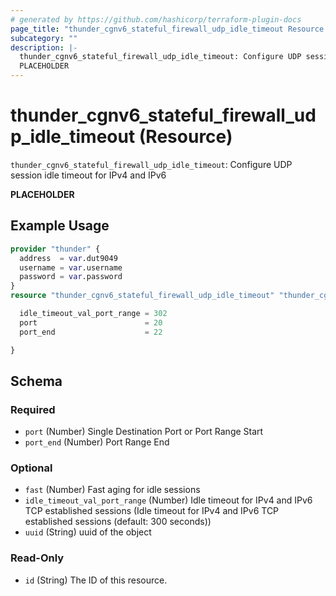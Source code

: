 ```yaml
---
# generated by https://github.com/hashicorp/terraform-plugin-docs
page_title: "thunder_cgnv6_stateful_firewall_udp_idle_timeout Resource - terraform-provider-thunder"
subcategory: ""
description: |-
  thunder_cgnv6_stateful_firewall_udp_idle_timeout: Configure UDP session idle timeout for IPv4 and IPv6
  PLACEHOLDER
---
```


# thunder_cgnv6_stateful_firewall_udp_idle_timeout (Resource)

`thunder_cgnv6_stateful_firewall_udp_idle_timeout`: Configure UDP session idle timeout for IPv4 and IPv6

__PLACEHOLDER__

## Example Usage

```terraform
provider "thunder" {
  address  = var.dut9049
  username = var.username
  password = var.password
}
resource "thunder_cgnv6_stateful_firewall_udp_idle_timeout" "thunder_cgnv6_stateful_firewall_udp_idle_timeout" {

  idle_timeout_val_port_range = 302
  port                        = 20
  port_end                    = 22

}
```

<!-- schema generated by tfplugindocs -->
## Schema

### Required

- `port` (Number) Single Destination Port or Port Range Start
- `port_end` (Number) Port Range End

### Optional

- `fast` (Number) Fast aging for idle sessions
- `idle_timeout_val_port_range` (Number) Idle timeout for IPv4 and IPv6 TCP established sessions (Idle timeout for IPv4 and IPv6 TCP established sessions (default: 300 seconds))
- `uuid` (String) uuid of the object

### Read-Only

- `id` (String) The ID of this resource.



